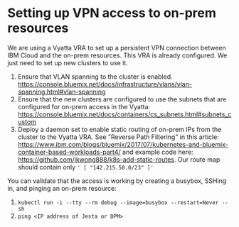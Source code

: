 # Setting up VPN access to on-prem resources

We are using a Vyatta VRA to set up a persistent VPN connection between IBM Cloud and the on-prem resources. This VRA
is already configured. We just need to set up new clusters to use it.

1. Ensure that VLAN spanning to the cluster is enabled. https://console.bluemix.net/docs/infrastructure/vlans/vlan-spanning.html#vlan-spanning
2. Ensure that the new clusters are configured to use the subnets that are configured for on-prem access in the Vyatta: https://console.bluemix.net/docs/containers/cs_subnets.html#subnets_custom 
3. Deploy a daemon set to enable static routing of on-prem IPs from the cluster to the Vyatta VRA. See "Reverse Path Filtering" in this article: https://www.ibm.com/blogs/bluemix/2017/07/kubernetes-and-bluemix-container-based-workloads-part4/
and example code here: https://github.com/jkwong888/k8s-add-static-routes. Our route map should contain only ```'
                                                                                                                   [
                                                                                                                     "142.215.50.0/23"
                                                                                                                   ]'```

You can validate that the access is working by creating a busybox, SSHing in, and pinging an
on-prem resource:
1. `kubectl run -i --tty --rm debug --image=busybox --restart=Never -- sh`
2. `ping <IP address of Jesta or DPM>`
